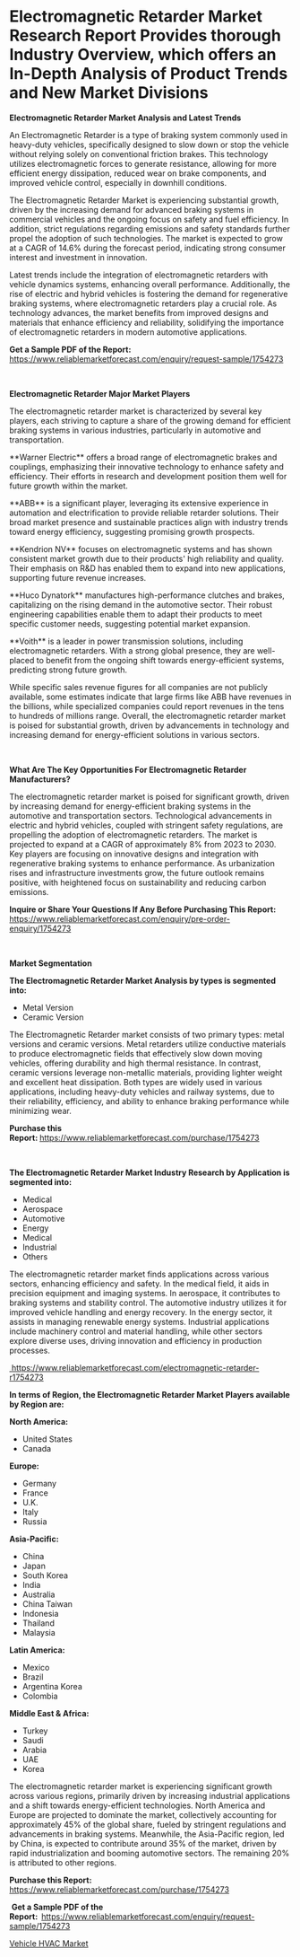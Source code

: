 <p><h1>Electromagnetic Retarder Market Research Report Provides thorough Industry Overview, which offers an In-Depth Analysis of Product Trends and New Market Divisions</h1></p><p><strong>Electromagnetic Retarder Market Analysis and Latest Trends</strong></p>
<p><p>An Electromagnetic Retarder is a type of braking system commonly used in heavy-duty vehicles, specifically designed to slow down or stop the vehicle without relying solely on conventional friction brakes. This technology utilizes electromagnetic forces to generate resistance, allowing for more efficient energy dissipation, reduced wear on brake components, and improved vehicle control, especially in downhill conditions.</p><p>The Electromagnetic Retarder Market is experiencing substantial growth, driven by the increasing demand for advanced braking systems in commercial vehicles and the ongoing focus on safety and fuel efficiency. In addition, strict regulations regarding emissions and safety standards further propel the adoption of such technologies. The market is expected to grow at a CAGR of 14.6% during the forecast period, indicating strong consumer interest and investment in innovation. </p><p>Latest trends include the integration of electromagnetic retarders with vehicle dynamics systems, enhancing overall performance. Additionally, the rise of electric and hybrid vehicles is fostering the demand for regenerative braking systems, where electromagnetic retarders play a crucial role. As technology advances, the market benefits from improved designs and materials that enhance efficiency and reliability, solidifying the importance of electromagnetic retarders in modern automotive applications.</p></p>
<p><strong>Get a Sample PDF of the Report:&nbsp;</strong> <a href="https://www.reliablemarketforecast.com/enquiry/request-sample/1754273?utm_campaign=3096&utm_medium=2&utm_source=Github&utm_content=ia&utm_term=30032025&utm_id=electromagnetic-retarder">https://www.reliablemarketforecast.com/enquiry/request-sample/1754273</a></p>
<p>&nbsp;</p>
<p><strong>Electromagnetic Retarder Major Market Players</strong></p>
<p><p>The electromagnetic retarder market is characterized by several key players, each striving to capture a share of the growing demand for efficient braking systems in various industries, particularly in automotive and transportation.</p><p>**Warner Electric** offers a broad range of electromagnetic brakes and couplings, emphasizing their innovative technology to enhance safety and efficiency. Their efforts in research and development position them well for future growth within the market.</p><p>**ABB** is a significant player, leveraging its extensive experience in automation and electrification to provide reliable retarder solutions. Their broad market presence and sustainable practices align with industry trends toward energy efficiency, suggesting promising growth prospects.</p><p>**Kendrion NV** focuses on electromagnetic systems and has shown consistent market growth due to their products' high reliability and quality. Their emphasis on R&D has enabled them to expand into new applications, supporting future revenue increases.</p><p>**Huco Dynatork** manufactures high-performance clutches and brakes, capitalizing on the rising demand in the automotive sector. Their robust engineering capabilities enable them to adapt their products to meet specific customer needs, suggesting potential market expansion.</p><p>**Voith** is a leader in power transmission solutions, including electromagnetic retarders. With a strong global presence, they are well-placed to benefit from the ongoing shift towards energy-efficient systems, predicting strong future growth.</p><p>While specific sales revenue figures for all companies are not publicly available, some estimates indicate that large firms like ABB have revenues in the billions, while specialized companies could report revenues in the tens to hundreds of millions range. Overall, the electromagnetic retarder market is poised for substantial growth, driven by advancements in technology and increasing demand for energy-efficient solutions in various sectors.</p></p>
<p>&nbsp;</p>
<p><strong>What Are The Key Opportunities For Electromagnetic Retarder Manufacturers?</strong></p>
<p><p>The electromagnetic retarder market is poised for significant growth, driven by increasing demand for energy-efficient braking systems in the automotive and transportation sectors. Technological advancements in electric and hybrid vehicles, coupled with stringent safety regulations, are propelling the adoption of electromagnetic retarders. The market is projected to expand at a CAGR of approximately 8% from 2023 to 2030. Key players are focusing on innovative designs and integration with regenerative braking systems to enhance performance. As urbanization rises and infrastructure investments grow, the future outlook remains positive, with heightened focus on sustainability and reducing carbon emissions.</p></p>
<p><strong>Inquire or Share Your Questions If Any Before Purchasing This Report:</strong> <a href="https://www.reliablemarketforecast.com/enquiry/pre-order-enquiry/1754273?utm_campaign=3096&utm_medium=2&utm_source=Github&utm_content=ia&utm_term=30032025&utm_id=electromagnetic-retarder">https://www.reliablemarketforecast.com/enquiry/pre-order-enquiry/1754273</a></p>
<p>&nbsp;</p>
<p><strong>Market Segmentation</strong></p>
<p><strong>The Electromagnetic Retarder Market Analysis by types is segmented into:</strong></p>
<p><ul><li>Metal Version</li><li>Ceramic Version</li></ul></p>
<p><p>The Electromagnetic Retarder market consists of two primary types: metal versions and ceramic versions. Metal retarders utilize conductive materials to produce electromagnetic fields that effectively slow down moving vehicles, offering durability and high thermal resistance. In contrast, ceramic versions leverage non-metallic materials, providing lighter weight and excellent heat dissipation. Both types are widely used in various applications, including heavy-duty vehicles and railway systems, due to their reliability, efficiency, and ability to enhance braking performance while minimizing wear.</p></p>
<p><strong>Purchase this Report:&nbsp;</strong><a href="https://www.reliablemarketforecast.com/purchase/1754273?utm_campaign=3096&utm_medium=2&utm_source=Github&utm_content=ia&utm_term=30032025&utm_id=electromagnetic-retarder">https://www.reliablemarketforecast.com/purchase/1754273</a></p>
<p>&nbsp;</p>
<p><strong>The Electromagnetic Retarder Market Industry Research by Application is segmented into:</strong></p>
<p><ul><li>Medical</li><li>Aerospace</li><li>Automotive</li><li>Energy</li><li>Medical</li><li>Industrial</li><li>Others</li></ul></p>
<p><p>The electromagnetic retarder market finds applications across various sectors, enhancing efficiency and safety. In the medical field, it aids in precision equipment and imaging systems. In aerospace, it contributes to braking systems and stability control. The automotive industry utilizes it for improved vehicle handling and energy recovery. In the energy sector, it assists in managing renewable energy systems. Industrial applications include machinery control and material handling, while other sectors explore diverse uses, driving innovation and efficiency in production processes.</p></p>
<p><a href="https://www.reliablemarketforecast.com/electromagnetic-retarder-r1754273?utm_campaign=3096&utm_medium=2&utm_source=Github&utm_content=ia&utm_term=30032025&utm_id=electromagnetic-retarder">&nbsp;https://www.reliablemarketforecast.com/electromagnetic-retarder-r1754273</a></p>
<p><strong>In terms of Region, the Electromagnetic Retarder Market Players available by Region are:</strong></p>
<p>
    <p> <strong> North America: </strong>
        <ul>
            <li>United States</li>
            <li>Canada</li>
        </ul>
        </p> 
    <p> <strong> Europe: </strong>
        <ul>
            <li>Germany</li>
            <li>France</li>
            <li>U.K.</li>
            <li>Italy</li>
            <li>Russia</li>
        </ul>
        </p> 
    <p> <strong> Asia-Pacific: </strong>
        <ul>
            <li>China</li>
            <li>Japan</li>
            <li>South Korea</li>
            <li>India</li>
            <li>Australia</li>
            <li>China Taiwan</li>
            <li>Indonesia</li>
            <li>Thailand</li>
            <li>Malaysia</li>
        </ul>
        </p> 
    <p> <strong> Latin America: </strong>
        <ul>
            <li>Mexico</li>
            <li>Brazil</li>
            <li>Argentina Korea</li>
            <li>Colombia</li>
        </ul>
        </p> 
    <p> <strong> Middle East & Africa: </strong>
        <ul>
            <li>Turkey</li>
            <li>Saudi</li>
            <li>Arabia</li>
            <li>UAE</li>
            <li>Korea</li>
        </ul>
    </p>
    </p>
<p><p>The electromagnetic retarder market is experiencing significant growth across various regions, primarily driven by increasing industrial applications and a shift towards energy-efficient technologies. North America and Europe are projected to dominate the market, collectively accounting for approximately 45% of the global share, fueled by stringent regulations and advancements in braking systems. Meanwhile, the Asia-Pacific region, led by China, is expected to contribute around 35% of the market, driven by rapid industrialization and booming automotive sectors. The remaining 20% is attributed to other regions.</p></p>
<p><strong>Purchase this Report: </strong><a href="https://www.reliablemarketforecast.com/purchase/1754273?utm_campaign=3096&utm_medium=2&utm_source=Github&utm_content=ia&utm_term=30032025&utm_id=electromagnetic-retarder">https://www.reliablemarketforecast.com/purchase/1754273</a></p>
<p>&nbsp;<strong>Get a Sample PDF of the Report:&nbsp;&nbsp;</strong><a href="https://www.reliablemarketforecast.com/enquiry/request-sample/1754273?utm_campaign=3096&utm_medium=2&utm_source=Github&utm_content=ia&utm_term=30032025&utm_id=electromagnetic-retarder">https://www.reliablemarketforecast.com/enquiry/request-sample/1754273</a></p>
<p><strong></strong></p>
<p><p><a href="https://github.com/osamhcombre/Market-Research-Report-List-1/blob/main/vehicle-hvac-market.md?utm_campaign=3096&utm_medium=2&utm_source=Github&utm_content=ia&utm_term=30032025&utm_id=electromagnetic-retarder">Vehicle HVAC Market</a></p></p>